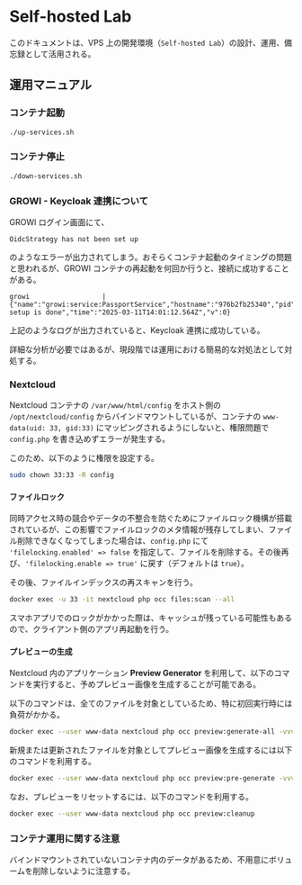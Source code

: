 # Self-hosted Lab

このドキュメントは、VPS 上の開発環境（`Self-hosted Lab`）の設計、運用、備忘録として活用される。

## 運用マニュアル

### コンテナ起動

```bash
./up-services.sh
```

### コンテナ停止

```bash
./down-services.sh
```

### GROWI - Keycloak 連携について

GROWI ログイン画面にて、

```
OidcStrategy has not been set up
```

のようなエラーが出力されてしまう。おそらくコンテナ起動のタイミングの問題と思われるが、GROWI コンテナの再起動を何回か行うと、接続に成功することがある。

```
growi                  | {"name":"growi:service:PassportService","hostname":"976b2fb25340","pid":1,"level":20,"msg":"OidcStrategy: setup is done","time":"2025-03-11T14:01:12.564Z","v":0}
```

上記のようなログが出力されていると、Keycloak 連携に成功している。

詳細な分析が必要ではあるが、現段階では運用における簡易的な対処法として対処する。

### Nextcloud

Nextcloud コンテナの `/var/www/html/config` をホスト側の `/opt/nextcloud/config` からバインドマウントしているが、コンテナの `www-data(uid: 33, gid:33)` にマッピングされるようにしないと、権限問題で `config.php` を書き込めずエラーが発生する。

このため、以下のように権限を設定する。

```bash
sudo chown 33:33 -R config
```

#### ファイルロック

同時アクセス時の競合やデータの不整合を防ぐためにファイルロック機構が搭載されているが、この影響でファイルロックのメタ情報が残存してしまい、ファイル削除できなくなってしまった場合は、`config.php` にて `'filelocking.enabled' => false` を指定して、ファイルを削除する。その後再び、`'filelocking.enable => true'` に戻す（デフォルトは `true`）。

その後、ファイルインデックスの再スキャンを行う。

```bash
docker exec -u 33 -it nextcloud php occ files:scan --all
```

スマホアプリでのロックがかかった際は、キャッシュが残っている可能性もあるので、クライアント側のアプリ再起動を行う。

#### プレビューの生成

Nextcloud 内のアプリケーション **Preview Generator** を利用して、以下のコマンドを実行すると、予めプレビュー画像を生成することが可能である。

以下のコマンドは、全てのファイルを対象としているため、特に初回実行時には負荷がかかる。

```bash
docker exec --user www-data nextcloud php occ preview:generate-all -vvv
```

新規または更新されたファイルを対象としてプレビュー画像を生成するには以下のコマンドを利用する。

```bash
docker exec --user www-data nextcloud php occ preview:pre-generate -vvv
```

なお、プレビューをリセットするには、以下のコマンドを利用する。

```bash
docker exec --user www-data nextcloud php occ preview:cleanup
```

### コンテナ運用に関する注意

バインドマウントされていないコンテナ内のデータがあるため、不用意にボリュームを削除しないように注意する。
